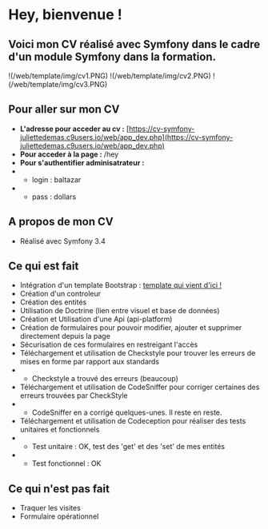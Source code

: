 # Hey, bienvenue !

## Voici mon CV réalisé avec Symfony dans le cadre d'un module Symfony dans la formation.

!(/web/template/img/cv1.PNG)
!(/web/template/img/cv2.PNG)
!(/web/template/img/cv3.PNG)

## Pour aller sur mon CV

* **L'adresse pour acceder au cv :** [https://cv-symfony-juliettedemas.c9users.io/web/app_dev.php](https://cv-symfony-juliettedemas.c9users.io/web/app_dev.php)
* **Pour acceder à la page :** /hey
* **Pour s'authentifier adminisatrateur :**
* * login : baltazar
* * pass : dollars


## A propos de mon CV

* Réalisé avec Symfony 3.4

## Ce qui est fait

* Intégration d'un template Bootstrap : [template qui vient d'ici !](https://uicookies.com/downloads/myprofile-simple-html-resume-website-template/)
* Création d'un controleur
* Création des entités
* Utilisation de Doctrine (lien entre visuel et base de données)
* Création et Utilisation d'une Api (api-platform)
* Création de formulaires pour pouvoir modifier, ajouter et supprimer directement depuis la page
* Sécurisation de ces formulaires en restreigant l'accès
* Téléchargement et utilisation de Checkstyle pour trouver les erreurs de mises en forme par rapport aux standards
* * Checkstyle a trouvé des erreurs (beaucoup)
* Téléchargement et utilisation de CodeSniffer pour corriger certaines des erreurs trouvées par CheckStyle
* * CodeSniffer en a corrigé quelques-unes. Il reste en reste.
* Téléchargement et utilisation de Codeception pour réaliser des tests unitaires et fonctionnels
* * Test unitaire : OK, test des 'get' et des 'set' de mes entités
* * Test fonctionnel : OK

## Ce qui n'est pas fait

* Traquer les visites
* Formulaire opérationnel


